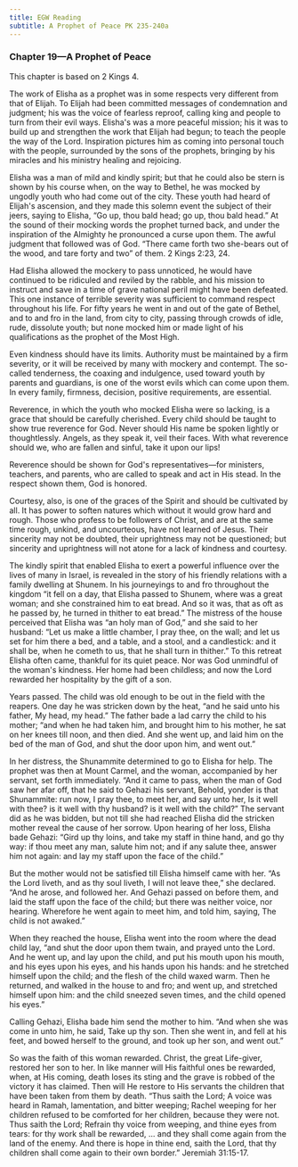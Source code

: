 ```yaml
---
title: EGW Reading
subtitle: A Prophet of Peace PK 235-240a
---
```


### Chapter 19—A Prophet of Peace

This chapter is based on 2 Kings 4.

The work of Elisha as a prophet was in some respects very different from that of Elijah. To Elijah had been committed messages of condemnation and judgment; his was the voice of fearless reproof, calling king and people to turn from their evil ways. Elisha's was a more peaceful mission; his it was to build up and strengthen the work that Elijah had begun; to teach the people the way of the Lord. Inspiration pictures him as coming into personal touch with the people, surrounded by the sons of the prophets, bringing by his miracles and his ministry healing and rejoicing.

Elisha was a man of mild and kindly spirit; but that he could also be stern is shown by his course when, on the way to Bethel, he was mocked by ungodly youth who had come out of the city. These youth had heard of Elijah's ascension, and they made this solemn event the subject of their jeers, saying to Elisha, “Go up, thou bald head; go up, thou bald head.” At the sound of their mocking words the prophet turned back, and under the inspiration of the Almighty he pronounced a curse upon them. The awful judgment that followed was of God. “There came forth two she-bears out of the wood, and tare forty and two” of them. 2 Kings 2:23, 24.

Had Elisha allowed the mockery to pass unnoticed, he would have continued to be ridiculed and reviled by the rabble, and his mission to instruct and save in a time of grave national peril might have been defeated. This one instance of terrible severity was sufficient to command respect throughout his life. For fifty years he went in and out of the gate of Bethel, and to and fro in the land, from city to city, passing through crowds of idle, rude, dissolute youth; but none mocked him or made light of his qualifications as the prophet of the Most High.

Even kindness should have its limits. Authority must be maintained by a firm severity, or it will be received by many with mockery and contempt. The so-called tenderness, the coaxing and indulgence, used toward youth by parents and guardians, is one of the worst evils which can come upon them. In every family, firmness, decision, positive requirements, are essential.

Reverence, in which the youth who mocked Elisha were so lacking, is a grace that should be carefully cherished. Every child should be taught to show true reverence for God. Never should His name be spoken lightly or thoughtlessly. Angels, as they speak it, veil their faces. With what reverence should we, who are fallen and sinful, take it upon our lips!

Reverence should be shown for God's representatives—for ministers, teachers, and parents, who are called to speak and act in His stead. In the respect shown them, God is honored.

Courtesy, also, is one of the graces of the Spirit and should be cultivated by all. It has power to soften natures which without it would grow hard and rough. Those who profess to be followers of Christ, and are at the same time rough, unkind, and uncourteous, have not learned of Jesus. Their sincerity may not be doubted, their uprightness may not be questioned; but sincerity and uprightness will not atone for a lack of kindness and courtesy.

The kindly spirit that enabled Elisha to exert a powerful influence over the lives of many in Israel, is revealed in the story of his friendly relations with a family dwelling at Shunem. In his journeyings to and fro throughout the kingdom “it fell on a day, that Elisha passed to Shunem, where was a great woman; and she constrained him to eat bread. And so it was, that as oft as he passed by, he turned in thither to eat bread.” The mistress of the house perceived that Elisha was “an holy man of God,” and she said to her husband: “Let us make a little chamber, I pray thee, on the wall; and let us set for him there a bed, and a table, and a stool, and a candlestick: and it shall be, when he cometh to us, that he shall turn in thither.” To this retreat Elisha often came, thankful for its quiet peace. Nor was God unmindful of the woman's kindness. Her home had been childless; and now the Lord rewarded her hospitality by the gift of a son.

Years passed. The child was old enough to be out in the field with the reapers. One day he was stricken down by the heat, “and he said unto his father, My head, my head.” The father bade a lad carry the child to his mother; “and when he had taken him, and brought him to his mother, he sat on her knees till noon, and then died. And she went up, and laid him on the bed of the man of God, and shut the door upon him, and went out.”

In her distress, the Shunammite determined to go to Elisha for help. The prophet was then at Mount Carmel, and the woman, accompanied by her servant, set forth immediately. “And it came to pass, when the man of God saw her afar off, that he said to Gehazi his servant, Behold, yonder is that Shunammite: run now, I pray thee, to meet her, and say unto her, Is it well with thee? is it well with thy husband? is it well with the child?” The servant did as he was bidden, but not till she had reached Elisha did the stricken mother reveal the cause of her sorrow. Upon hearing of her loss, Elisha bade Gehazi: “Gird up thy loins, and take my staff in thine hand, and go thy way: if thou meet any man, salute him not; and if any salute thee, answer him not again: and lay my staff upon the face of the child.”

But the mother would not be satisfied till Elisha himself came with her. “As the Lord liveth, and as thy soul liveth, I will not leave thee,” she declared. “And he arose, and followed her. And Gehazi passed on before them, and laid the staff upon the face of the child; but there was neither voice, nor hearing. Wherefore he went again to meet him, and told him, saying, The child is not awaked.”

When they reached the house, Elisha went into the room where the dead child lay, “and shut the door upon them twain, and prayed unto the Lord. And he went up, and lay upon the child, and put his mouth upon his mouth, and his eyes upon his eyes, and his hands upon his hands: and he stretched himself upon the child; and the flesh of the child waxed warm. Then he returned, and walked in the house to and fro; and went up, and stretched himself upon him: and the child sneezed seven times, and the child opened his eyes.”

Calling Gehazi, Elisha bade him send the mother to him. “And when she was come in unto him, he said, Take up thy son. Then she went in, and fell at his feet, and bowed herself to the ground, and took up her son, and went out.”

So was the faith of this woman rewarded. Christ, the great Life-giver, restored her son to her. In like manner will His faithful ones be rewarded, when, at His coming, death loses its sting and the grave is robbed of the victory it has claimed. Then will He restore to His servants the children that have been taken from them by death. “Thus saith the Lord; A voice was heard in Ramah, lamentation, and bitter weeping; Rachel weeping for her children refused to be comforted for her children, because they were not. Thus saith the Lord; Refrain thy voice from weeping, and thine eyes from tears: for thy work shall be rewarded, ... and they shall come again from the land of the enemy. And there is hope in thine end, saith the Lord, that thy children shall come again to their own border.” Jeremiah 31:15-17.